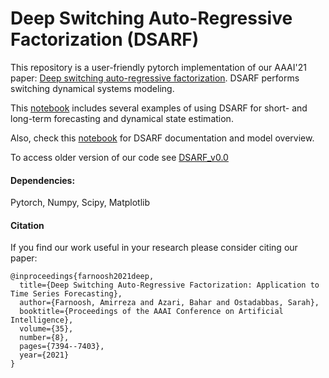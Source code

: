 # Deep Switching Auto-Regressive Factorization (DSARF)

This repository is a user-friendly pytorch implementation of our AAAI'21 paper: [Deep switching auto-regressive factorization](https://arxiv.org/abs/2009.05135). DSARF performs switching dynamical systems modeling.

This [notebook](./DSARF_Examples.ipynb) includes several examples of using DSARF for short- and long-term forecasting and dynamical state estimation.

Also, check this [notebook](./Documentation.ipynb) for DSARF documentation and model overview.

To access older version of our code see [DSARF_v0.0](./DSARF_v0.0)

#### Dependencies: 
Pytorch, Numpy, Scipy, Matplotlib

#### Citation

If you find our work useful in your research please consider citing our paper:
```
@inproceedings{farnoosh2021deep,
  title={Deep Switching Auto-Regressive Factorization: Application to Time Series Forecasting},
  author={Farnoosh, Amirreza and Azari, Bahar and Ostadabbas, Sarah},
  booktitle={Proceedings of the AAAI Conference on Artificial Intelligence},
  volume={35},
  number={8},
  pages={7394--7403},
  year={2021}
}
```
